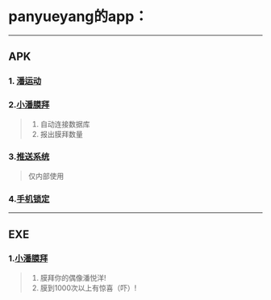 # panyueyang的app：
___
## APK
### 1. [潘运动](pansport)

### 2.[小潘膜拜](mobai)
> 1. 自动连接数据库
> 2. 报出膜拜数量

### 3.[推送系统](tuison/help)
> 仅内部使用

### 4.[手机锁定](lock)
___

## EXE
### 1.[小潘膜拜](mobai)
> 1. 膜拜你的偶像潘悦洋!
> 2. 膜到1000次以上有惊喜（吓）!
